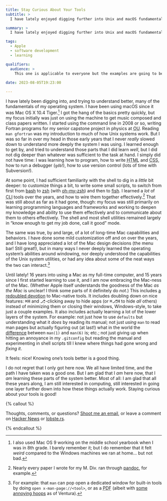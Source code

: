 ```yaml
---
title: Stay Curious About Your Tools
subtitle: >
  I have lately enjoyed digging further into Unix and macOS fundamentals—and it has reminded me to stay curious about my tools!

summary: >
  I have lately enjoyed digging further into Unix and macOS fundamentals—and it has reminded me to stay curious about my tools! 

tags:
  - Apple
  - software development
  - learning

qualifiers:
  audience: >
    This one is applicable to everyone but the examples are going to be a bit technical; it focuses on Mac tools and my own personal history.
    
date: 2023-08-05T19:23:00

---
```


I have lately been digging into, and trying to understand better, many of the fundamentals of my operating system. I have been using macOS since it was Mac OS X 10.4 Tiger.[^middle-school] I got the hang of the basics pretty quickly, but my focus initially was just on using the machine to get music composed and class papers written. I started using the command line in 2008 or so, writing Fortran programs for my senior capstone project in physics at <abbr title="The University of Oklahoma">OU</abbr>. Reading `man gfortran` was my introduction to much of how Unix systems work. But I was so far in over my head in those early years that I never *really* slowed down to understand more deeply the system I was using. I learned enough to get by, and tried to understand those parts that I did learn *well*, but I did not dig deeper than whatever was sufficient to the task at hand. I simply did not have time: I was learning how to program, how to write <abbr title="HyperText Markup Language">HTML</abbr> and <abbr title="Cascading Style Sheets">CSS</abbr>, how to run a debugger (`gdb`!), how to use version control (lots of time with Subversion!).

At some point, I had sufficient familiarity with the shell to dig in a *little* bit deeper: to customize things a bit, to write some small scripts, to switch from first from [bash][bash] to [zsh][zsh] (with [oh-my-zsh][omz]) and then to [fish][fish]. I learned a *lot* of <abbr title="command line interface">CLI</abbr> tools over the years, and how to wire them together effectively.[^papers] That was still about as far as it had gone, though: my focus was still primarily on learning programming languages and frameworks and working to deepen my knowledge and ability to use them effectively and to communicate about them to others effectively. The shell and most shell utilities remained largely in “know enough to get my job done, call it good” mode.

[bash]: https://www.gnu.org/software/bash/
[zsh]: https://www.zsh.org
[omz]: https://ohmyz.sh
[fish]: https://fishshell.com

The same was true, by and large, of a lot of long-time Mac capabilities and behaviors. I have done some mild customization off and on over the years, and I have long appreciated a lot of the Mac design decisions (the menu bar! Still great!), but in many ways I never deeply learned the operating system’s abilities around windowing, nor deeply understood the capabilities of the Unix system utilities, or had any idea about some of the neat ways the two can interact.[^man-example]

Until lately! 16 years into using a Mac as my full-time computer, and 15 years since I first started learning to use it, and I am now embracing the Mac-ness of the Mac. (Whether Apple itself understands the goodness of the Mac *as the Mac* is unclear! I think some parts of it definitely do *not*.) This includes [a redoubled devotion][editors] to Mac-native tools. It includes doubling down on nice features: <kbd>⌘</kbd><kbd>H</kbd> and <kbd>⎇</kbd>-clicking away to hide apps (or <kbd>⌘</kbd><kbd>⎇</kbd><kbd>H</kbd> to hide *all* others) instead of minimizing them or closing their windows, Windows-style, to take just a couple examples. It also includes actually learning a lot of the lower layers of the system. For example: not just how to use `defaults` but understanding what it *does* by reading its manual; not just *using* `man` to read man pages but actually figuring out (at last!) what in the world the [difference][man-diff] between `man(1)` and `man(6)` is; etc.; not just giving up when hitting an annoyance in my `.gitconfig` but reading the manual and experimenting in shell scripts till I knew where things had gone wrong and *fixing it*.

[man-diff]: https://superuser.com/questions/297702/what-do-the-parentheses-and-number-after-a-unix-command-or-c-function-mean

It feels: nice! Knowing one’s tools better is a good thing.

I do not regret that I only got here now. We all have limited time, and the path I have taken was a good one. But I am glad that I *am* here now, that I *am* learning these parts of the system better. Most of all: I am glad that all these years along, I am still interested in computing, still interested in going one layer further down into how these things actually work. Staying curious about your tools is good!

{% callout %}

Thoughts, comments, or questions? [Shoot me an email](mailto:hello@chriskrycho.com?subject=Re%3A%20Stay%20Curious%20About%20Your%20Tools), or leave a comment on [Hacker News][hn] or [lobste.rs][l].

[hn]: https://news.ycombinator.com/item?id=37018166
[l]: https://lobste.rs/s/h9lw63/stay_curious_about_your_tools

{% endcallout %}


[editors]: https://v5.chriskrycho.com/journal/reflections-on-a-month-with-bbedit-and-nova/

[^middle-school]: I also used Mac OS 9 working on the middle school yearbook when I was in 8th grade. I barely remember it; but I do remember that it felt *weird* compared to the Windows machines we ran at home… but not bad.

[^papers]: Nearly every paper I wrote for my M. Div. ran through [pandoc](https://pandoc.org), for example.

[^man-example]: For example: that `man` can pop open a dedicated window for built-in tools by doing `open x-man-page://<tool>`, or as a <abbr title="Portable Document Format">PDF</abbr> (albeit with [some annoying hoops](https://gist.github.com/joeybaumgartner/f3675fc2861ca3e47c8ccc29bdfc306e) as of Ventura).
